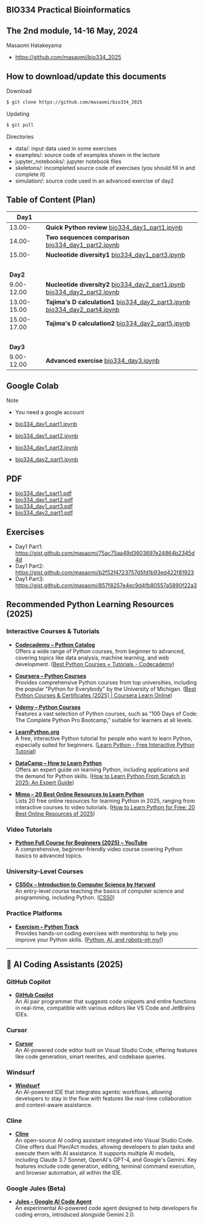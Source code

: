 ## BIO334 Practical Bioinformatics

## The 2nd module, 14-16 May, 2024

Masaomi Hatakeyama
- https://github.com/masaomi/bio334_2025

## How to download/update this documents

Download
```bash
$ git clone https://github.com/masaomi/bio334_2025
```

Updating
```bash
$ git pull
```

Directories
- data/: input data used in some exercises
- examples/: source code of examples shown in the lecture
- jupyter_notebooks/: jupyter notebook files
- skeletons/: incompleted source code of exercises (you should fill in and complete it)
- simulation/: source code used in an advanced exercise of day2

## Table of Content (Plan)

**Day1** | &nbsp; 
-------|-------
13.00- | **Quick Python review** [bio334_day1_part1.ipynb](jupyter_notebooks/bio334_day1_part1.ipynb)
14.00- | **Two sequences comparison** [bio334_day1_part2.ipynb](jupyter_notebooks/bio334_day1_part2.ipynb)
15.00- | **Nucleotide diversity1** [bio334_day1_part3.ipynb](jupyter_notebooks/bio334_day1_part3.ipynb)
 &nbsp;| &nbsp;
**Day2** | &nbsp; 
9.00-12.00 | **Nucleotide diversity2** [bio334_day2_part1.ipynb](jupyter_notebooks/bio334_day2_part1.ipynb) [bio334_day2_part2.ipynb](jupyter_notebooks/bio334_day2_part2.ipynb)
13.00-15.00 | **Tajima's D calculation1** [bio334_day2_part3.ipynb](jupyter_notebooks/bio334_day2_part3.ipynb) [bio334_day2_part4.ipynb](jupyter_notebooks/bio334_day2_part4.ipynb)
15.00-17.00 | **Tajima's D calculation2** [bio334_day2_part5.ipynb](jupyter_notebooks/bio334_day2_part5.ipynb)
 &nbsp;| &nbsp;
**Day3** | &nbsp; 
9.00-12.00 | **Advanced exercise** [bio334_day3.ipynb](jupyter_notebooks/bio334_day3.ipynb)

## Google Colab

Note
* You need a google account

* [bio334_day1_part1.ipynb](https://colab.research.google.com/github/masaomi/bio334_2025/blob/main/jupyter_notebooks/bio334_day1_part1.ipynb)
* [bio334_day1_part2.ipynb](https://colab.research.google.com/github/masaomi/bio334_2025/blob/main/jupyter_notebooks/bio334_day1_part1.ipynb)
* [bio334_day1_part3.ipynb](https://colab.research.google.com/github/masaomi/bio334_2025/blob/main/jupyter_notebooks/bio334_day1_part1.ipynb)
* [bio334_day2_part1.ipynb](https://colab.research.google.com/github/masaomi/bio334_2025/blob/main/jupyter_notebooks/bio334_day2_part1.ipynb)

## PDF

* [bio334_day1_part1.pdf](https://github.com/masaomi/bio334_2025/blob/main/pdf/bio334_day1_part1.pdf)
* [bio334_day1_part2.pdf](https://github.com/masaomi/bio334_2025/blob/main/pdf/bio334_day1_part2.pdf)
* [bio334_day1_part3.pdf](https://github.com/masaomi/bio334_2025/blob/main/pdf/bio334_day1_part3.pdf)
* [bio334_day2_part1.pdf](https://github.com/masaomi/bio334_2025/blob/main/pdf/bio334_day2_part1.pdf)

## Exercises

- Day1 Part1: https://gist.github.com/masaomi/75ac75aa49d3603697e24864b2345d4d
- Day1 Part2: https://gist.github.com/masaomi/b2f52f4723757d5fd1b93ed422f81923
- Day1 Part3: https://gist.github.com/masaomi/857f8257e4ec9d4fb80557a5890f22a3

## Recommended Python Learning Resources (2025)

### Interactive Courses & Tutorials

- **[Codecademy – Python Catalog](https://www.codecademy.com/catalog/language/python)**  
  Offers a wide range of Python courses, from beginner to advanced, covering topics like data analysis, machine learning, and web development.  ([Best Python Courses + Tutorials - Codecademy](https://www.codecademy.com/catalog/language/python?utm_source=chatgpt.com))

- **[Coursera – Python Courses](https://www.coursera.org/courses?query=python)**  
  Provides comprehensive Python courses from top universities, including the popular "Python for Everybody" by the University of Michigan.  ([Best Python Courses & Certificates [2025] | Coursera Learn Online](https://www.coursera.org/courses?query=python&utm_source=chatgpt.com))

- **[Udemy – Python Courses](https://www.udemy.com/topic/python/)**  
  Features a vast selection of Python courses, such as "100 Days of Code: The Complete Python Pro Bootcamp," suitable for learners at all levels. 

- **[LearnPython.org](https://www.learnpython.org/)**  
  A free, interactive Python tutorial for people who want to learn Python, especially suited for beginners.  ([Learn Python - Free Interactive Python Tutorial](https://www.learnpython.org/?utm_source=chatgpt.com))

- **[DataCamp – How to Learn Python](https://www.datacamp.com/blog/how-to-learn-python-expert-guide)**  
  Offers an expert guide on learning Python, including applications and the demand for Python skills.  ([How to Learn Python From Scratch in 2025: An Expert Guide](https://www.datacamp.com/blog/how-to-learn-python-expert-guide?utm_source=chatgpt.com))

- **[Mimo – 20 Best Online Resources to Learn Python](https://mimo.org/blog/how-to-learn-python-for-free-online)**  
  Lists 20 free online resources for learning Python in 2025, ranging from interactive courses to video tutorials.  ([How to Learn Python for Free: 20 Best Online Resources of 2025](https://mimo.org/blog/how-to-learn-python-for-free-online?utm_source=chatgpt.com))

### Video Tutorials

- **[Python Full Course for Beginners (2025) – YouTube](https://www.youtube.com/watch?v=K5KVEU3aaeQ)**  
  A comprehensive, beginner-friendly video course covering Python basics to advanced topics. 

### University-Level Courses

- **[CS50x – Introduction to Computer Science by Harvard](https://cs50.harvard.edu/x/)**  
  An entry-level course teaching the basics of computer science and programming, including Python.  ([CS50](https://en.wikipedia.org/wiki/CS50?utm_source=chatgpt.com))

### Practice Platforms

- **[Exercism – Python Track](https://exercism.org/tracks/python)**  
  Provides hands-on coding exercises with mentorship to help you improve your Python skills.  ([Python, AI, and robots-oh my!](https://nypost.com/2025/01/03/shopping/the-ultimate-ai-chatgpt-amp-python-programming-bundle-is-80-off/?utm_source=chatgpt.com))

---

## 🤖 AI Coding Assistants (2025)

### GitHub Copilot

- **[GitHub Copilot](https://github.com/features/copilot)**  
  An AI pair programmer that suggests code snippets and entire functions in real-time, compatible with various editors like VS Code and JetBrains IDEs.

### Cursor

- **[Cursor](https://www.cursor.com/)**  
  An AI-powered code editor built on Visual Studio Code, offering features like code generation, smart rewrites, and codebase queries. 

### Windsurf

- **[Windsurf](https://windsurf.com/editor)**  
  An AI-powered IDE that integrates agentic workflows, allowing developers to stay in the flow with features like real-time collaboration and context-aware assistance.

### Cline

- **[Cline](https://cline.bot/)**  
  An open-source AI coding assistant integrated into Visual Studio Code. Cline offers dual Plan/Act modes, allowing developers to plan tasks and execute them with AI assistance. It supports multiple AI models, including Claude 3.7 Sonnet, OpenAI's GPT-4, and Google's Gemini. Key features include code generation, editing, terminal command execution, and browser automation, all within the IDE. 

### Google Jules (Beta)

- **[Jules – Google AI Code Agent](https://www.theverge.com/2024/12/11/24318628/jules-google-ai-coding-agent-gemini-2-0-announcement)**  
  An experimental AI-powered code agent designed to help developers fix coding errors, introduced alongside Gemini 2.0.

